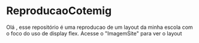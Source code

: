 # ReproducaoCotemig
Olá , esse repositório é uma reproducao de um layout da minha escola com o foco do uso de display flex.
Acesse o "ImagemSite" para ver o layout
